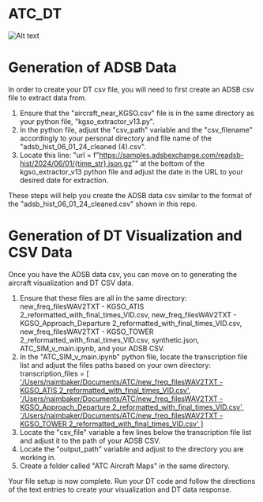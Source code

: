 # ATC_DT

![Alt text](Screenshot_2025-04-24_at_2.40.11 PM.png)

# Generation of ADSB Data

In order to create your DT csv file, you will need to first create an ADSB csv file to extract data from.

1. Ensure that the "aircraft_near_KGSO.csv" file is in the same directory as your python file, "kgso_extractor_v13.py".
2. In the python file, adjust the "csv_path" variable and the "csv_filename" accordingly to your personal directory and file name of the "adsb_hist_06_01_24_cleaned (4).csv".
3. Locate this line: "url = f"https://samples.adsbexchange.com/readsb-hist/2024/06/01/{time_str}.json.gz"" at the bottom of the kgso_extractor_v13 python file and adjust the date in the URL to your desired date for extraction.

These steps will help you create the ADSB data csv similar to the format of the "adsb_hist_06_01_24_cleaned.csv" shown in this repo.

# Generation of DT Visualization and CSV Data

Once you have the ADSB data csv, you can move on to generating the aircraft visualization and DT CSV data.

1. Ensure that these files are all in the same directory: new_freq_filesWAV2TXT - KGSO_ATIS 2_reformatted_with_final_times_VID.csv, new_freq_filesWAV2TXT - KGSO_Approach_Departure 2_reformatted_with_final_times_VID.csv, new_freq_filesWAV2TXT - KGSO_TOWER 2_reformatted_with_final_times_VID.csv, synthetic.json, ATC_SIM_v_main.ipynb, and your ADSB CSV.
2. In the "ATC_SIM_v_main.ipynb" python file, locate the transcription file list and adjust the files paths based on your own directory: transcription_files = <u>[
        '/Users/naimbaker/Documents/ATC/new_freq_filesWAV2TXT - KGSO_ATIS 2_reformatted_with_final_times_VID.csv',
        '/Users/naimbaker/Documents/ATC/new_freq_filesWAV2TXT - KGSO_Approach_Departure 2_reformatted_with_final_times_VID.csv',
        '/Users/naimbaker/Documents/ATC/new_freq_filesWAV2TXT - KGSO_TOWER 2_reformatted_with_final_times_VID.csv'
    ]</u>
3. Locate the "csv_file" variable a few lines below the transcription file list and adjust it to the path of your ADSB CSV.
4. Locate the "output_path" variable and adjust to the directory you are working in.
5. Create a folder called "ATC Aircraft Maps" in the same directory.

Your file setup is now complete. Run your DT code and follow the directions of the text entries to create your visualization and DT data response.

